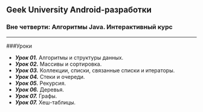 ## Geek University Android-разработки
### Вне четверти: Алгоритмы Java. Интерактивный курс

---

###Уроки
- ***Урок 01.*** Алгоритмы и структуры данных. 
- ***Урок 02.*** Массивы и сортировка. 
- ***Урок 03.*** Коллекции, списки, связанные списки и итераторы.
- ***Урок 04.*** Стеки и очереди. 
- ***Урок 05.*** Рекурсия. 
- ***Урок 06.*** Деревья. 
- ***Урок 07.*** Графы. 
- ***Урок 07.*** Хеш-таблицы. 
